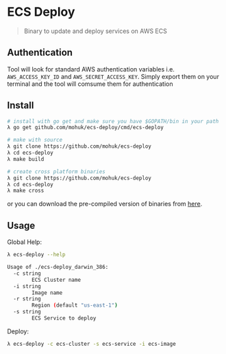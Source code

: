 # ECS Deploy
> Binary to update and deploy services on AWS ECS

## Authentication
Tool will look for standard AWS authentication variables i.e. `AWS_ACCESS_KEY_ID` and `AWS_SECRET_ACCESS_KEY`. Simply export them on your terminal and the tool will comsume them for authentication

## Install
```bash
# install with go get and make sure you have $GOPATH/bin in your path
λ go get github.com/mohuk/ecs-deploy/cmd/ecs-deploy

# make with source
λ git clone https://github.com/mohuk/ecs-deploy
λ cd ecs-deploy
λ make build

# create cross platform binaries
λ git clone https://github.com/mohuk/ecs-deploy
λ cd ecs-deploy
λ make cross
```
or you can download the pre-compiled version of binaries from [here](https://github.com/mohuk/ecs-deploy/releases/tag/0.1.0).

## Usage

Global Help:
```bash
λ ecs-deploy --help

Usage of ./ecs-deploy_darwin_386:
  -c string
    	ECS Cluster name
  -i string
    	Image name
  -r string
    	Region (default "us-east-1")
  -s string
    	ECS Service to deploy
```

Deploy:
```bash
λ ecs-deploy -c ecs-cluster -s ecs-service -i ecs-image
```

